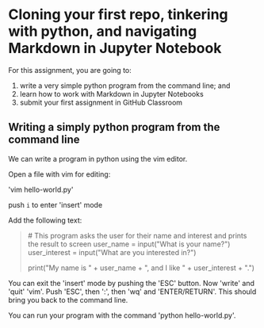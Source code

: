 # Cloning your first repo, tinkering with python, and navigating Markdown in Jupyter Notebook

For this assignment, you are going to:

1. write a very simple python program from the command line; and
2. learn how to work with Markdown in Jupyter Notebooks
3. submit your first assignment in GitHub Classroom

## Writing a simply python program from the command line

We can write a program in python using the vim editor.

Open a file with vim for editing:

'vim hello-world.py'

push `i` to enter 'insert' mode

Add the following text:

> \# This program asks the user for their name and interest and prints the result to screen
> user_name = input("What is your name?")
> user_interest = input("What are you interested in?")
>
> print("My name is " + user_name + ", and I like " + user_interest + ".")

You can exit the 'insert' mode by pushing the 'ESC' button. Now 'write' and 'quit' 'vim'. Push 'ESC', then ':', then 'wq' and 'ENTER/RETURN'. This should bring you back to the command line.

You can run your program with the command 'python hello-world.py'.



